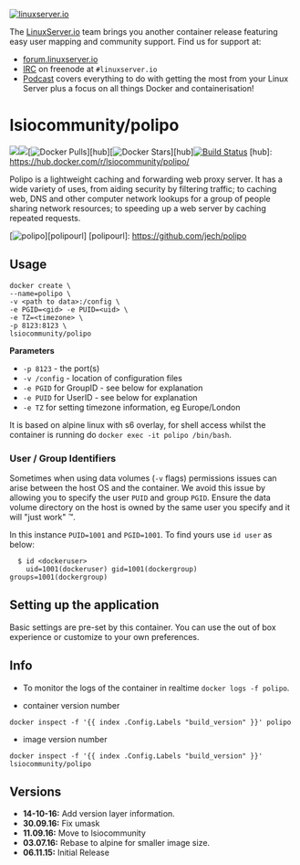 [linuxserverurl]: https://linuxserver.io
[forumurl]: https://forum.linuxserver.io
[ircurl]: https://www.linuxserver.io/irc/
[podcasturl]: https://www.linuxserver.io/podcast/

[![linuxserver.io](https://raw.githubusercontent.com/linuxserver/docker-templates/master/linuxserver.io/img/linuxserver_medium.png)][linuxserverurl]

The [LinuxServer.io][linuxserverurl] team brings you another container release featuring easy user mapping and community support. Find us for support at:
* [forum.linuxserver.io][forumurl]
* [IRC][ircurl] on freenode at `#linuxserver.io`
* [Podcast][podcasturl] covers everything to do with getting the most from your Linux Server plus a focus on all things Docker and containerisation!

# lsiocommunity/polipo
[![](https://images.microbadger.com/badges/version/lsiocommunity/polipo.svg)](https://microbadger.com/images/lsiocommunity/polipo "Get your own version badge on microbadger.com")[![](https://images.microbadger.com/badges/image/lsiocommunity/polipo.svg)](http://microbadger.com/images/lsiocommunity/polipo "Get your own image badge on microbadger.com")[![Docker Pulls](https://img.shields.io/docker/pulls/lsiocommunity/polipo.svg)][hub][![Docker Stars](https://img.shields.io/docker/stars/lsiocommunity/polipo.svg)][hub][![Build Status](http://jenkins.linuxserver.io:8080/buildStatus/icon?job=Dockers/Community/lsiocommunity-polipo)](http://jenkins.linuxserver.io:8080/job/Dockers/job/Community/job/lsiocommunity-polipo/)
[hub]: https://hub.docker.com/r/lsiocommunity/polipo/

Polipo is a lightweight caching and forwarding web proxy server. It has a wide variety of uses, from aiding security by filtering traffic; to caching web, DNS and other computer network lookups for a group of people sharing network resources; to speeding up a web server by caching repeated requests.

[![polipo](http://www.leostickers.com/prod_imgs//Prod_2403.png)][polipourl]
[polipourl]: https://github.com/jech/polipo

## Usage

```
docker create \
--name=polipo \
-v <path to data>:/config \
-e PGID=<gid> -e PUID=<uid> \
-e TZ=<timezone> \
-p 8123:8123 \
lsiocommunity/polipo
```

**Parameters**

* `-p 8123` - the port(s)
* `-v /config` - location of configuration files
* `-e PGID` for GroupID - see below for explanation
* `-e PUID` for UserID - see below for explanation
* `-e TZ` for setting timezone information, eg Europe/London

It is based on alpine linux with s6 overlay, for shell access whilst the container is running do `docker exec -it polipo /bin/bash`.

### User / Group Identifiers

Sometimes when using data volumes (`-v` flags) permissions issues can arise between the host OS and the container. We avoid this issue by allowing you to specify the user `PUID` and group `PGID`. Ensure the data volume directory on the host is owned by the same user you specify and it will "just work" ™.

In this instance `PUID=1001` and `PGID=1001`. To find yours use `id user` as below:

```
  $ id <dockeruser>
    uid=1001(dockeruser) gid=1001(dockergroup) groups=1001(dockergroup)
```

## Setting up the application 

Basic settings are pre-set by this container.  You can use the out of box experience or customize to your own preferences.


## Info

* To monitor the logs of the container in realtime `docker logs -f polipo`.

* container version number 

`docker inspect -f '{{ index .Config.Labels "build_version" }}' polipo`

* image version number

`docker inspect -f '{{ index .Config.Labels "build_version" }}' lsiocommunity/polipo`

## Versions

+ **14-10-16:** Add version layer information.
+ **30.09.16:** Fix umask
+ **11.09.16:** Move to lsiocommunity
+ **03.07.16:** Rebase to alpine for smaller image size.
+ **06.11.15:** Initial Release
